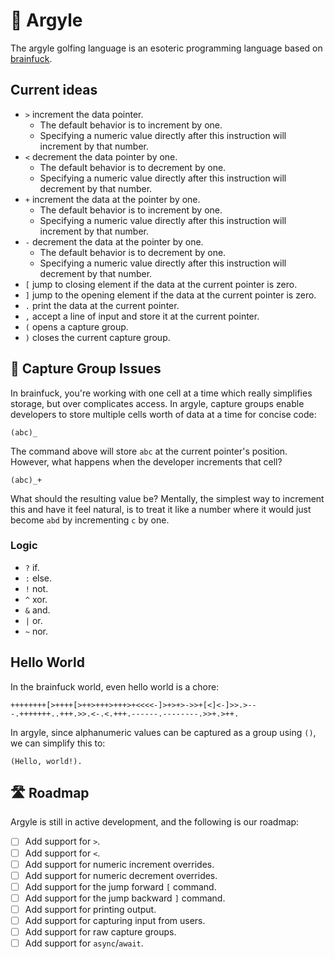 # 🌈 Argyle

The argyle golfing language is an esoteric programming language based on [brainfuck](https://en.wikipedia.org/wiki/Brainfuck#:~:text=The%20language%27s%20name%20is%20a,the%20boundaries%20of%20computer%20programming.).

## Current ideas

- `>` increment the data pointer.
  - The default behavior is to increment by one.
  - Specifying a numeric value directly after this instruction will increment by that number.
- `<` decrement the data pointer by one.
  - The default behavior is to decrement by one.
  - Specifying a numeric value directly after this instruction will decrement by that number.
- `+` increment the data at the pointer by one.
  - The default behavior is to increment by one.
  - Specifying a numeric value directly after this instruction will increment by that number.
- `-` decrement the data at the pointer by one.
  - The default behavior is to decrement by one.
  - Specifying a numeric value directly after this instruction will decrement by that number.
- `[` jump to closing element if the data at the current pointer is zero.
- `]` jump to the opening element if the data at the current pointer is zero.
- `.` print the data at the current pointer.
- `,` accept a line of input and store it at the current pointer.
- `(` opens a capture group.
- `)` closes the current capture group.

## 🫙 Capture Group Issues

In brainfuck, you're working with one cell at a time which really simplifies storage, but over complicates access. In argyle, capture groups enable developers to store multiple cells worth of data at a time for concise code:

```argyle
(abc)_
```

The command above will store `abc` at the current pointer's position. However, what happens when the developer increments that cell?

```argyle
(abc)_+
```

What should the resulting value be? Mentally, the simplest way to increment this and have it feel natural, is to treat it like a number where it would just become `abd` by incrementing `c` by one.

### Logic

- `?` if.
- `:` else.
- `!` not.
- `^` xor.
- `&` and.
- `|` or.
- `~` nor.

## Hello World

In the brainfuck world, even hello world is a chore:

```brainfuck
++++++++[>++++[>++>+++>+++>+<<<<-]>+>+>->>+[<]<-]>>.>---.+++++++..+++.>>.<-.<.+++.------.--------.>>+.>++.
```

In argyle, since alphanumeric values can be captured as a group using `()`, we can simplify this to:

```argyle
(Hello, world!).
```

## 🛣️ Roadmap

Argyle is still in active development, and the following is our roadmap:

- [ ] Add support for `>`.
- [ ] Add support for `<`.
- [ ] Add support for numeric increment overrides.
- [ ] Add support for numeric decrement overrides.
- [ ] Add support for the jump forward `[` command.
- [ ] Add support for the jump backward `]` command.
- [ ] Add support for printing output.
- [ ] Add support for capturing input from users.
- [ ] Add support for raw capture groups.
- [ ] Add support for `async`/`await`.
